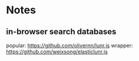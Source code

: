 # Notes

## in-browser search databases
popular: https://github.com/olivernn/lunr.js
wrapper: https://github.com/weixsong/elasticlunr.js

